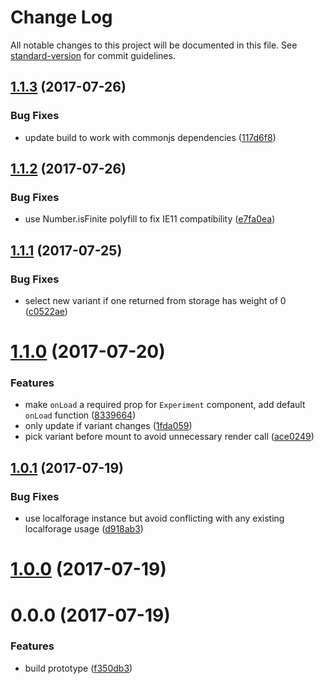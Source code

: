 # Change Log

All notable changes to this project will be documented in this file. See [standard-version](https://github.com/conventional-changelog/standard-version) for commit guidelines.

<a name="1.1.3"></a>
## [1.1.3](https://github.com/danhayden/react-simple-experiment/compare/v1.1.2...v1.1.3) (2017-07-26)


### Bug Fixes

* update build to work with commonjs dependencies ([117d6f8](https://github.com/danhayden/react-simple-experiment/commit/117d6f8))



<a name="1.1.2"></a>
## [1.1.2](https://github.com/danhayden/react-simple-experiment/compare/v1.1.1...v1.1.2) (2017-07-26)


### Bug Fixes

* use Number.isFinite polyfill to fix IE11 compatibility ([e7fa0ea](https://github.com/danhayden/react-simple-experiment/commit/e7fa0ea))



<a name="1.1.1"></a>
## [1.1.1](https://github.com/danhayden/react-simple-experiment/compare/v1.1.0...v1.1.1) (2017-07-25)


### Bug Fixes

* select new variant if one returned from storage has weight of 0 ([c0522ae](https://github.com/danhayden/react-simple-experiment/commit/c0522ae))



<a name="1.1.0"></a>
# [1.1.0](https://github.com/danhayden/react-simple-experiment/compare/v1.0.1...v1.1.0) (2017-07-20)


### Features

* make `onLoad` a required prop for `Experiment` component, add default `onLoad` function ([8339664](https://github.com/danhayden/react-simple-experiment/commit/8339664))
* only update if variant changes ([1fda059](https://github.com/danhayden/react-simple-experiment/commit/1fda059))
* pick variant before mount to avoid unnecessary render call ([ace0249](https://github.com/danhayden/react-simple-experiment/commit/ace0249))



<a name="1.0.1"></a>
## [1.0.1](https://github.com/danhayden/react-simple-experiment/compare/v1.0.0...v1.0.1) (2017-07-19)


### Bug Fixes

* use localforage instance but avoid conflicting with any existing localforage usage ([d918ab3](https://github.com/danhayden/react-simple-experiment/commit/d918ab3))



<a name="1.0.0"></a>
# [1.0.0](https://github.com/danhayden/react-simple-experiment/compare/v0.0.0...v1.0.0) (2017-07-19)



<a name="0.0.0"></a>
# 0.0.0 (2017-07-19)


### Features

* build prototype ([f350db3](https://github.com/danhayden/react-simple-experiment/commit/f350db3))

